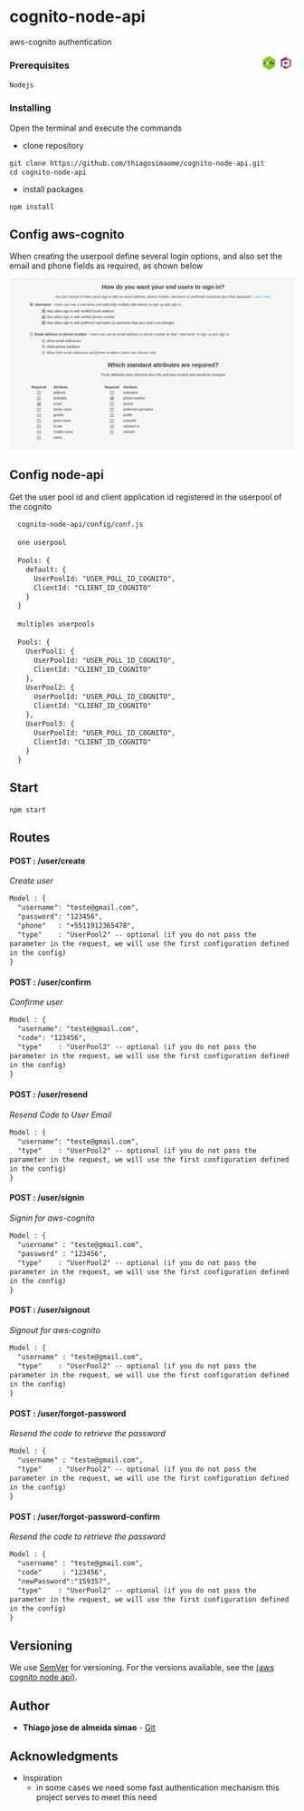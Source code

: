 # cognito-node-api

aws-cognito authentication

<img src="./docs/img/logo_aws_cognito.jpg" width="30" height="30" style="float: right"/> <img src="./docs/img/logo_nodejs.png" width="30" height="30" style="float: right" />

### Prerequisites

```
Nodejs
```

### Installing

Open the terminal and execute the commands

- clone repository

```
git clone https://github.com/thiagosimaome/cognito-node-api.git
cd cognito-node-api
```

- install packages

```
npm install
```

## Config aws-cognito

When creating the userpool define several login options, and also set the email and phone fields as required, as shown below

![Image cognito attributes](./docs/img/model_aws_cognito.png)

## Config node-api

Get the user pool id and client application id registered in the userpool of the cognito

```
  cognito-node-api/config/conf.js

  one userpool

  Pools: {
    default: {
      UserPoolId: "USER_POLL_ID_COGNITO",
      ClientId: "CLIENT_ID_COGNITO"
    }
  }

  multiples userpools

  Pools: {
    UserPool1: {
      UserPoolId: "USER_POLL_ID_COGNITO",
      ClientId: "CLIENT_ID_COGNITO"
    },
    UserPool2: {
      UserPoolId: "USER_POLL_ID_COGNITO",
      ClientId: "CLIENT_ID_COGNITO"
    },
    UserPool3: {
      UserPoolId: "USER_POLL_ID_COGNITO",
      ClientId: "CLIENT_ID_COGNITO"
    }
  }

```

## Start

```
npm start
```

## Routes

#### POST : /user/create

_Create user_

```
Model : {
  "username": "teste@gmail.com",
  "password": "123456",
  "phone"   : "+5511912365478",
  "type"    : "UserPool2" -- optional (if you do not pass the parameter in the request, we will use the first configuration defined in the config)
}

```

#### POST : /user/confirm

_Confirme user_

```
Model : {
  "username": "teste@gmail.com",
  "code": "123456",
  "type"    : "UserPool2" -- optional (if you do not pass the parameter in the request, we will use the first configuration defined in the config)
}

```

#### POST : /user/resend

_Resend Code to User Email_

```
Model : {
  "username": "teste@gmail.com",
  "type"    : "UserPool2" -- optional (if you do not pass the parameter in the request, we will use the first configuration defined in the config)
}

```

#### POST : /user/signin

_Signin for aws-cognito_

```
Model : {
  "username" : "teste@gmail.com",
  "password" : "123456",
  "type"    : "UserPool2" -- optional (if you do not pass the parameter in the request, we will use the first configuration defined in the config)
}

```

#### POST : /user/signout

_Signout for aws-cognito_

```
Model : {
  "username" : "teste@gmail.com",
  "type"    : "UserPool2" -- optional (if you do not pass the parameter in the request, we will use the first configuration defined in the config)
}

```

#### POST : /user/forgot-password

_Resend the code to retrieve the password_

```
Model : {
  "username" : "teste@gmail.com",
  "type"    : "UserPool2" -- optional (if you do not pass the parameter in the request, we will use the first configuration defined in the config)
}
```

#### POST : /user/forgot-password-confirm

_Resend the code to retrieve the password_

```
Model : {
  "username" : "teste@gmail.com",
  "code"     : "123456",
  "newPassword":"159357",
  "type"    : "UserPool2" -- optional (if you do not pass the parameter in the request, we will use the first configuration defined in the config)
}
```

## Versioning

We use [SemVer](http://semver.org/) for versioning. For the versions available, see the [(aws cognito node api)](https://github.com/your/project/tags).

## Author

- **Thiago jose de almeida simao** - [Git](https://github.com/thiagosimaome)

## Acknowledgments

- Inspiration
  - in some cases we need some fast authentication mechanism this project serves to meet this need
